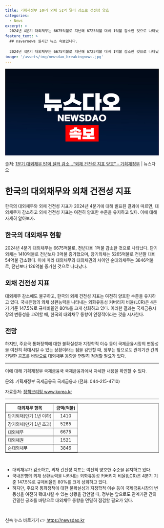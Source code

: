 ```yaml
---
title: 기획재정부 1분기 외채 51억 달러 감소로 건전성 양호
categories:
  - News
excerpt: >
  2024년 4분기 대외채무는 6675억불로 지난해 6725억불 대비 1억불 감소한 것으로 나타났다. 기획재정…
feature_text: >
  ## navernews 실시간 뉴스 속보입니다.

  2024년 4분기 대외채무는 6675억불로 지난해 6725억불 대비 1억불 감소한 것으로 나타났다. 기획재정…
image: '/assets/img/newsdao_breakingnews.jpg'
---
```


![뉴스다오 속보](/assets/img/newsdao_breakingnews.jpg)

<p>출처: <a href="https://newsdao.kr/3870" rel="dofollow">1분기 대외채무 51억 달러 감소…“외채 건전성 지표 양호” - 기획재정부</a> | 뉴스다오</p>

<h1>한국의 대외채무와 외채 건전성 지표</h1>
<p data-ke-size="size16">한국의 대외채무와 외채 건전성 지표가 2024년 4분기에 대해 발표된 결과에 따르면, 대외채무가 감소하고 외채 건전성 지표는 여전히 양호한 수준을 유지하고 있다. 이에 대해 자세히 알아보자.</p>

<h2 data-ke-size="size26">한국의 대외채무 현황</h2>
<p data-ke-size="size16">2024년 4분기 대외채무는 6675억불로, 전년대비 1억불 감소한 것으로 나타났다. 단기외채는 1410억불로 전년보다 3억불 증가했으며, 장기외채는 5265억불로 전년말 대비 54억불 감소했다. 이에 따라 대외채무와 대외채권의 차이인 순대외채무는 3846억불로, 전년보다 126억불 증가한 것으로 나타났다.</p>

<h2 data-ke-size="size26">외채 건전성 지표</h2>
<p data-ke-size="size16">대외채무 감소에도 불구하고, 한국의 외채 건전성 지표는 여전히 양호한 수준을 유지하고 있다. 국내은행의 외채 상환능력을 나타내는 외화유동성 커버리지 비율(LCR)은 4분기 기준 147.5%로 규제비율인 80%를 크게 상회하고 있다. 이러한 결과는 국제금융시장의 변동성을 고려할 때, 한국의 대외채무 동향이 안정적이라는 것을 시사한다.</p>
  
<h2 data-ke-size="size26">전망</h2>
<p data-ke-size="size16">하지만, 주요국 통화정책에 대한 불확실성과 지정학적 이슈 등이 국제금융시장의 변동성을 여전히 확대시킬 수 있는 상황이라는 점을 감안할 때, 정부는 앞으로도 관계기관 간의 긴밀한 공조를 바탕으로 대외채무 동향을 면밀히 점검할 필요가 있다.</p>

<hr>
<p data-ke-size="size16">이에 대해 기획재정부 국제금융국 국제금융과에서 자세한 내용을 확인할 수 있다.</p>
<p data-ke-size="size16">문의: 기획재정부 국제금융국 국제금융과 (전화: 044-215-4710)</p>
<p data-ke-size="size16">자료출처: <a href="https://newsdao.kr/3870">정책브리핑 www.korea.kr</a></p>
<hr>

<table style="width: 100%;" border="1">
<tbody>
<tr>
<td style="text-align: center; height: 17px;"><b>대외채무 항목</b></td>
<td style="text-align: center; height: 17px;"><b>금액(억불)</b></td>
</tr>
<tr>
<td style="text-align: left; height: 13px;">단기외채(만기 1년 이하)</td>
<td style="text-align: center; height: 17px;">1410</td>
</tr>
<tr>
<td style="text-align: left; height: 13px;">장기외채(만기 1년 초과)</td>
<td style="text-align: center; height: 17px;">5265</td>
</tr>
<tr>
<td style="text-align: left; height: 13px;">대외채무</td>
<td style="text-align: center; height: 17px;">6675</td>
</tr>
<tr>
<td style="text-align: left; height: 13px;">대외채권</td>
<td style="text-align: center; height: 17px;">1521</td>
</tr>
<tr>
<td style="text-align: left; height: 13px;">순대외채무</td>
<td style="text-align: center; height: 17px;">3846</td>
</tr>
</tbody>
</table>
<p data-ke-size="size16">&nbsp;</p>

<ul>
<li>대외채무가 감소하고, 외채 건전성 지표는 여전히 양호한 수준을 유지하고 있다.</li>
<li>국내은행의 외채 상환능력을 나타내는 외화유동성 커버리지 비율(LCR)은 4분기 기준 147.5%로 규제비율인 80%를 크게 상회하고 있다.</li>
<li>하지만, 주요국 통화정책에 대한 불확실성과 지정학적 이슈 등이 국제금융시장의 변동성을 여전히 확대시킬 수 있는 상황을 감안할 때, 정부는 앞으로도 관계기관 간의 긴밀한 공조를 바탕으로 대외채무 동향을 면밀히 점검할 필요가 있다.</li>
</ul>
<p data-ke-size="size16">&nbsp;</p> 

신속 뉴스 바로가기 👉 <a href="https://newsdao.kr" rel="dofollow">https://newsdao.kr</a>


